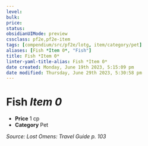 ```yaml
---
level:
bulk:
price:
status:
obsidianUIMode: preview
cssclass: pf2e,pf2e-item
tags: [compendium/src/pf2e/lotg, item/category/pet]
aliases: [Fish *Item 0*, "Fish"]
title: Fish *Item 0*
linter-yaml-title-alias: Fish *Item 0*
date created: Monday, June 19th 2023, 5:15:09 pm
date modified: Thursday, June 29th 2023, 5:30:58 pm
---
```


# Fish *Item 0*

- **Price** 1 cp
- **Category** Pet

*Source: Lost Omens: Travel Guide p. 103*
